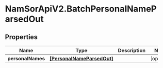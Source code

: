 # NamSorApiV2.BatchPersonalNameParsedOut

## Properties
Name | Type | Description | Notes
------------ | ------------- | ------------- | -------------
**personalNames** | [**[PersonalNameParsedOut]**](PersonalNameParsedOut.md) |  | [optional] 


